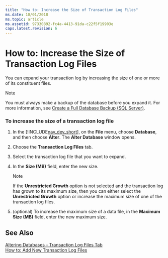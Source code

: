 ```yaml
---
title: "How to: Increase the Size of Transaction Log Files"
ms.date: 10/01/2018
ms.topic: article
ms.assetid: 97330892-fc4a-4413-91da-c22f5f19903e
caps.latest.revision: 6
---
```

# How to: Increase the Size of Transaction Log Files
You can expand your transaction log by increasing the size of one or more of its constituent files.  
  
> [!NOTE]  
>  You must always make a backup of the database before you expand it. For more information, see [Create a Full Database Backup \(SQL Server\)](https://go.microsoft.com/fwlink/?LinkID=296465).  
  
### To increase the size of a transaction log file  
  
1.  In the [!INCLUDE[nav_dev_short](includes/nav_dev_short_md.md)], on the **File** menu, choose **Database**, and then choose **Alter**. The **Alter Database** window opens.  
  
2.  Choose the **Transaction Log Files** tab.  
  
3.  Select the transaction log file that you want to expand.  
  
4.  In the **Size \(MB\)** field, enter the new size.  
  
    > [!NOTE]  
    >  If the **Unrestricted Growth** option is not selected and the transaction log has grown to its maximum size, then you can either select the **Unrestricted Growth** option or increase the maximum size of one of the transaction log files.  
  
5.  \(optional\) To increase the maximum size of a data file, in the **Maximum Size \(MB\)** field, enter the new maximum size.  
  
## See Also  
 [Altering Databases - Transaction Log Files Tab](Altering-Databases---Transaction-Log-Files-Tab.md)   
 [How to: Add New Transaction Log Files](How-to--Add-New-Transaction-Log-Files.md)
